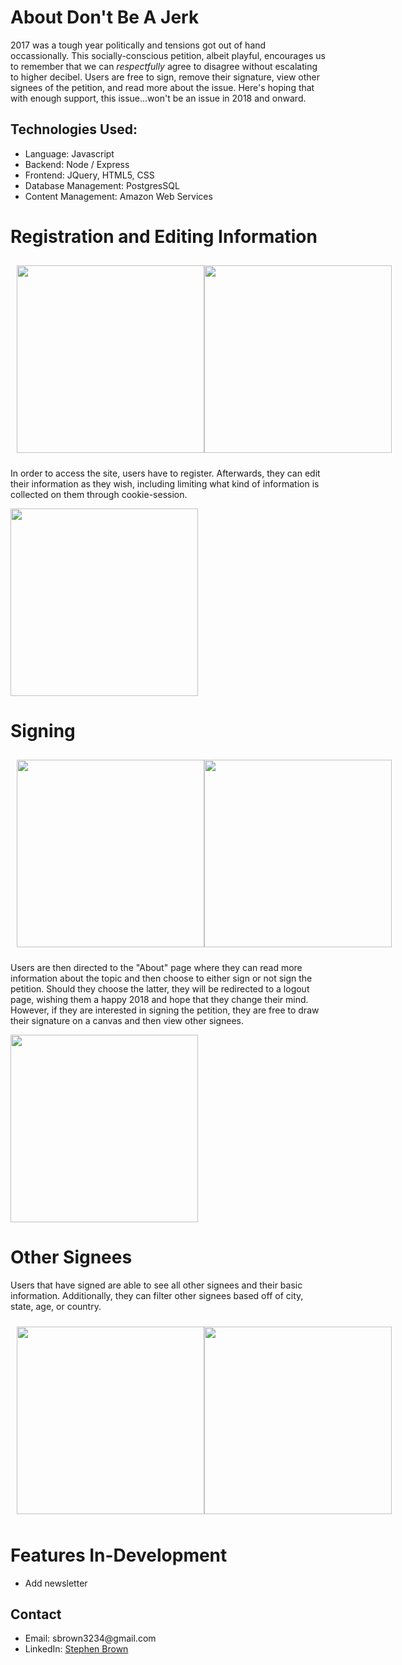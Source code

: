 
<h1>About Don't Be A Jerk</h1>
<p>2017 was a tough year politically and tensions got out of hand occassionally. This socially-conscious petition, albeit playful, encourages us to remember that we can <i>respectfully</i> agree to disagree without escalating to higher decibel. Users are free to sign, remove their signature, view other signees of the petition, and read more about the issue. Here's hoping that with enough support, this issue...won't be an issue in 2018 and onward.</p>

<h2>Technologies Used:</h2>
   <ul>
    <li>Language: Javascript</li>
    <li>Backend: Node / Express</li>
    <li>Frontend: JQuery, HTML5, CSS</li>
    <li>Database Management: PostgresSQL</li>
    <li>Content Management: Amazon Web Services</li>
  </ul>
  
<h1>Registration and Editing Information</h1>
  <div style="display:flex; flex-direction: row; justify-content: space-between; align-items: center; padding: 10px;">
    <img style="height:300px; width:300px;" src="./assets/registration">
    <img style="height:300px; width:300px;" src="./assets/information">
  </div>
<p>In order to access the site, users have to register. Afterwards, they can edit their information as they wish, including limiting what kind of information is collected on them through cookie-session.</p>
   <img style="height:300px; width:300px;" src="./assets/edit-information">

<h1>Signing</h1>
  <div style="display:flex; flex-direction: row; justify-content: space-between; align-items: center; padding: 10px;">
    <img style="height:300px; width:300px;" src="./assets/about">
    <img style="height:300px; width:300px;" src="./assets/logout">
  </div>
<p>Users are then directed to the "About" page where they can read more information about the topic and then choose to either sign or not sign the petition. Should they choose the latter, they will be redirected to a logout page, wishing them a happy 2018 and hope that they change their mind. However, if they are interested in signing the petition, they are free to draw their signature on a canvas and then view other signees.</p>
    <img style="height:300px; width:300px;" src="./assets/signing">
    
<h1>Other Signees</h1>
<p>Users that have signed are able to see all other signees and their basic information. Additionally, they can filter other signees based off of city, state, age, or country.</p>
 <div style="display:flex; flex-direction: row; justify-content: space-between; align-items: center; padding: 10px;">
    <img style="height:300px; width:300px;" src="./assets/signees">
    <img style="height:300px; width:300px;" src="./assets/signess-filter">
 </div>

<h1>Features In-Development</h1>
  <ul>
    <li>Add newsletter</li>
  </ul>

<h2>Contact</h2>
<ul>
  <li>Email: sbrown3234@gmail.com</li>
  <li>LinkedIn: <a href="https://www.linkedin.com/in/sbrown3234/">Stephen Brown<a></li>
</ul>
